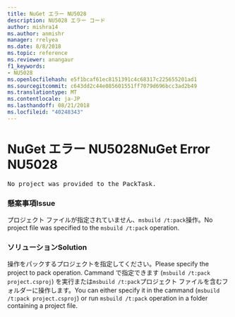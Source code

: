 ```yaml
---
title: NuGet エラー NU5028
description: NU5028 エラー コード
author: mishra14
ms.author: anmishr
manager: rrelyea
ms.date: 8/8/2018
ms.topic: reference
ms.reviewer: anangaur
f1_keywords:
- NU5028
ms.openlocfilehash: e5f1bcaf61ec8151391c4c68317c225655201ad1
ms.sourcegitcommit: c643dd2c44e085601551ff7079d696bcc3ad2b49
ms.translationtype: MT
ms.contentlocale: ja-JP
ms.lasthandoff: 08/21/2018
ms.locfileid: "40248343"
---
```

# <a name="nuget-error-nu5028"></a><span data-ttu-id="102f3-103">NuGet エラー NU5028</span><span class="sxs-lookup"><span data-stu-id="102f3-103">NuGet Error NU5028</span></span>
<pre>No project was provided to the PackTask.</pre>

### <a name="issue"></a><span data-ttu-id="102f3-104">懸案事項</span><span class="sxs-lookup"><span data-stu-id="102f3-104">Issue</span></span>

<span data-ttu-id="102f3-105">プロジェクト ファイルが指定されていません、`msbuild /t:pack`操作。</span><span class="sxs-lookup"><span data-stu-id="102f3-105">No project file was specified to the `msbuild /t:pack` operation.</span></span>


### <a name="solution"></a><span data-ttu-id="102f3-106">ソリューション</span><span class="sxs-lookup"><span data-stu-id="102f3-106">Solution</span></span>

<span data-ttu-id="102f3-107">操作をパックするプロジェクトを指定してください。</span><span class="sxs-lookup"><span data-stu-id="102f3-107">Please specify the project to pack operation.</span></span>  <span data-ttu-id="102f3-108">Cammand で指定できます (`msbuild /t:pack project.csproj`) を実行または`msbuild /t:pack`プロジェクト ファイルを含むフォルダーに操作します。</span><span class="sxs-lookup"><span data-stu-id="102f3-108">You can either specify it in the cammand (`msbuild /t:pack project.csproj`) or run `msbuild /t:pack` operation in a folder containing a project file.</span></span>

